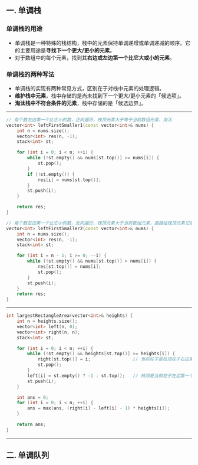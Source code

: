 ## 一. 单调栈

### 单调栈的用途
- 单调栈是一种特殊的栈结构，栈中的元素保持单调递增或单调递减的顺序。它的主要用途是**寻找下一个更大/更小的元素**。
- 对于数组中的每个元素，找到其**右边或左边第一个比它大或小的元素**。

### 单调栈的两种写法
- 单调栈的实现有两种常见方式，区别在于对栈中元素的处理逻辑。
- **维护栈中元素**，栈中存储的是尚未找到下一个更大/更小元素的「候选项」。
- **淘汰栈中不符合条件的元素**，栈中存储的是「候选边界」。

---
```cpp
// 每个数左边第一个比它小的数，正向遍历，栈顶元素大于等于当前数组元素，淘汰
vector<int> leftFirstSmaller1(const vector<int>& nums) {
    int n = nums.size();
    vector<int> res(n, -1);
    stack<int> st;

    for (int i = 0; i < n; ++i) {
        while (!st.empty() && nums[st.top()] >= nums[i]) {
            st.pop();
        }
        if (!st.empty()) {
            res[i] = nums[st.top()];
        }
        st.push(i);
    }

    return res;
}

// 每个数左边第一个比它小的数，反向遍历，栈顶元素大于当前数组元素，直接给栈顶元素记录答案
vector<int> leftFirstSmaller2(const vector<int>& nums) {
    int n = nums.size();
    vector<int> res(n, -1);
    stack<int> st;

    for (int i = n - 1; i >= 0; --i) {
        while (!st.empty() && nums[st.top()] > nums[i]) {
            res[st.top()] = nums[i];
            st.pop();
        }
        st.push(i);
    }
    return res;
}
```

---

```cpp
int largestRectangleArea(vector<int>& heights) {
    int n = heights.size();
    vector<int> left(n, 0);
    vector<int> right(n, n);
    stack<int> st;

    for (int i = 0; i < n; ++i) {
        while (!st.empty() && heights[st.top()] >= heights[i]) {
            right[st.top()] = i;                // 当前柱子是栈顶柱子右边第一个小于它的柱子
            st.pop();
        }
        left[i] = st.empty() ? -1 : st.top();   // 栈顶是当前柱子左边第一个小于它的柱子
        st.push(i);
    }

    int ans = 0;
    for (int i = 0; i < n; ++i) {
        ans = max(ans, (right[i] - left[i] - 1) * heights[i]);
    }

    return ans;
}
```
---


## 二. 单调队列
